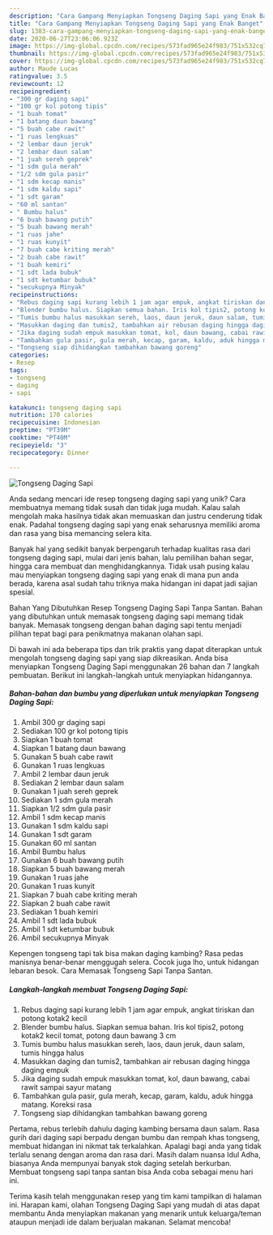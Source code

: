 ```yaml
---
description: "Cara Gampang Menyiapkan Tongseng Daging Sapi yang Enak Banget"
title: "Cara Gampang Menyiapkan Tongseng Daging Sapi yang Enak Banget"
slug: 1383-cara-gampang-menyiapkan-tongseng-daging-sapi-yang-enak-banget
date: 2020-06-27T23:06:06.923Z
image: https://img-global.cpcdn.com/recipes/573fad965e24f983/751x532cq70/tongseng-daging-sapi-foto-resep-utama.jpg
thumbnail: https://img-global.cpcdn.com/recipes/573fad965e24f983/751x532cq70/tongseng-daging-sapi-foto-resep-utama.jpg
cover: https://img-global.cpcdn.com/recipes/573fad965e24f983/751x532cq70/tongseng-daging-sapi-foto-resep-utama.jpg
author: Maude Lucas
ratingvalue: 3.5
reviewcount: 12
recipeingredient:
- "300 gr daging sapi"
- "100 gr kol potong tipis"
- "1 buah tomat"
- "1 batang daun bawang"
- "5 buah cabe rawit"
- "1 ruas lengkuas"
- "2 lembar daun jeruk"
- "2 lembar daun salam"
- "1 juah sereh geprek"
- "1 sdm gula merah"
- "1/2 sdm gula pasir"
- "1 sdm kecap manis"
- "1 sdm kaldu sapi"
- "1 sdt garam"
- "60 ml santan"
- " Bumbu halus"
- "6 buah bawang putih"
- "5 buah bawang merah"
- "1 ruas jahe"
- "1 ruas kunyit"
- "7 buah cabe kriting merah"
- "2 buah cabe rawit"
- "1 buah kemiri"
- "1 sdt lada bubuk"
- "1 sdt ketumbar bubuk"
- "secukupnya Minyak"
recipeinstructions:
- "Rebus daging sapi kurang lebih 1 jam agar empuk, angkat tiriskan dan potong kotak2 kecil"
- "Blender bumbu halus. Siapkan semua bahan. Iris kol tipis2, potong kotak2 kecil tomat, potong daun bawang 3 cm"
- "Tumis bumbu halus masukkan sereh, laos, daun jeruk, daun salam, tumis hingga halus"
- "Masukkan daging dan tumis2, tambahkan air rebusan daging hingga daging empuk"
- "Jika daging sudah empuk masukkan tomat, kol, daun bawang, cabai rawit sampai sayur matang"
- "Tambahkan gula pasir, gula merah, kecap, garam, kaldu, aduk hingga matang. Koreksi rasa"
- "Tongseng siap dihidangkan tambahkan bawang goreng"
categories:
- Resep
tags:
- tongseng
- daging
- sapi

katakunci: tongseng daging sapi 
nutrition: 170 calories
recipecuisine: Indonesian
preptime: "PT39M"
cooktime: "PT40M"
recipeyield: "3"
recipecategory: Dinner

---
```



![Tongseng Daging Sapi](https://img-global.cpcdn.com/recipes/573fad965e24f983/751x532cq70/tongseng-daging-sapi-foto-resep-utama.jpg)

Anda sedang mencari ide resep tongseng daging sapi yang unik? Cara membuatnya memang tidak susah dan tidak juga mudah. Kalau salah mengolah maka hasilnya tidak akan memuaskan dan justru cenderung tidak enak. Padahal tongseng daging sapi yang enak seharusnya memiliki aroma dan rasa yang bisa memancing selera kita.

Banyak hal yang sedikit banyak berpengaruh terhadap kualitas rasa dari tongseng daging sapi, mulai dari jenis bahan, lalu pemilihan bahan segar, hingga cara membuat dan menghidangkannya. Tidak usah pusing kalau mau menyiapkan tongseng daging sapi yang enak di mana pun anda berada, karena asal sudah tahu triknya maka hidangan ini dapat jadi sajian spesial.

Bahan Yang Dibutuhkan Resep Tongseng Daging Sapi Tanpa Santan. Bahan yang dibutuhkan untuk memasak tongseng daging sapi memang tidak banyak. Memasak tongseng dengan bahan daging sapi tentu menjadi pilihan tepat bagi para penikmatnya makanan olahan sapi.


Di bawah ini ada beberapa tips dan trik praktis yang dapat diterapkan untuk mengolah tongseng daging sapi yang siap dikreasikan. Anda bisa menyiapkan Tongseng Daging Sapi menggunakan 26 bahan dan 7 langkah pembuatan. Berikut ini langkah-langkah untuk menyiapkan hidangannya.

<!--inarticleads1-->

##### Bahan-bahan dan bumbu yang diperlukan untuk menyiapkan Tongseng Daging Sapi:

1. Ambil 300 gr daging sapi
1. Sediakan 100 gr kol potong tipis
1. Siapkan 1 buah tomat
1. Siapkan 1 batang daun bawang
1. Gunakan 5 buah cabe rawit
1. Gunakan 1 ruas lengkuas
1. Ambil 2 lembar daun jeruk
1. Sediakan 2 lembar daun salam
1. Gunakan 1 juah sereh geprek
1. Sediakan 1 sdm gula merah
1. Siapkan 1/2 sdm gula pasir
1. Ambil 1 sdm kecap manis
1. Gunakan 1 sdm kaldu sapi
1. Gunakan 1 sdt garam
1. Gunakan 60 ml santan
1. Ambil  Bumbu halus
1. Gunakan 6 buah bawang putih
1. Siapkan 5 buah bawang merah
1. Gunakan 1 ruas jahe
1. Gunakan 1 ruas kunyit
1. Siapkan 7 buah cabe kriting merah
1. Siapkan 2 buah cabe rawit
1. Sediakan 1 buah kemiri
1. Ambil 1 sdt lada bubuk
1. Ambil 1 sdt ketumbar bubuk
1. Ambil secukupnya Minyak


Kepengen tongseng tapi tak bisa makan daging kambing? Rasa pedas manisnya benar-benar menggugah selera. Cocok juga lho, untuk hidangan lebaran besok. Cara Memasak Tongseng Sapi Tanpa Santan. 

<!--inarticleads2-->

##### Langkah-langkah membuat Tongseng Daging Sapi:

1. Rebus daging sapi kurang lebih 1 jam agar empuk, angkat tiriskan dan potong kotak2 kecil
1. Blender bumbu halus. Siapkan semua bahan. Iris kol tipis2, potong kotak2 kecil tomat, potong daun bawang 3 cm
1. Tumis bumbu halus masukkan sereh, laos, daun jeruk, daun salam, tumis hingga halus
1. Masukkan daging dan tumis2, tambahkan air rebusan daging hingga daging empuk
1. Jika daging sudah empuk masukkan tomat, kol, daun bawang, cabai rawit sampai sayur matang
1. Tambahkan gula pasir, gula merah, kecap, garam, kaldu, aduk hingga matang. Koreksi rasa
1. Tongseng siap dihidangkan tambahkan bawang goreng


Pertama, rebus terlebih dahulu daging kambing bersama daun salam. Rasa gurih dari daging sapi berpadu dengan bumbu dan rempah khas tongseng, membuat hidangan ini nikmat tak terkalahkan. Apalagi bagi anda yang tidak terlalu senang dengan aroma dan rasa dari. Masih dalam nuansa Idul Adha, biasanya Anda mempunyai banyak stok daging setelah berkurban. Membuat tongseng sapi tanpa santan bisa Anda coba sebagai menu hari ini. 

Terima kasih telah menggunakan resep yang tim kami tampilkan di halaman ini. Harapan kami, olahan Tongseng Daging Sapi yang mudah di atas dapat membantu Anda menyiapkan makanan yang menarik untuk keluarga/teman ataupun menjadi ide dalam berjualan makanan. Selamat mencoba!
